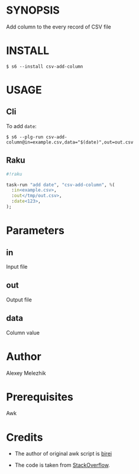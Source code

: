 # SYNOPSIS

Add column to the every record of CSV file

# INSTALL

    $ s6 --install csv-add-column

# USAGE

## Cli

To add `date`:

    $ s6 --plg-run csv-add-column@in=example.csv,data="$(date)",out=out.csv

## Raku


```raku
#!raku

task-run "add date", "csv-add-column", %(
  :in<example.csv>,
  :out</tmp/out.csv>,
  :date<123>,
);
```

# Parameters

## in

Input file

## out

Output file

## data

Column value

# Author

Alexey Melezhik

# Prerequisites

Awk

# Credits

* The author of original awk script is [birei](https://stackoverflow.com/users/773159/birei)

* The code is taken from [StackOverflow](https://stackoverflow.com/a/9506868/5147708).
